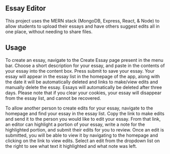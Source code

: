 ## Essay Editor

This project uses the MERN stack (MongoDB, Express, React, & Node) to allow students to upload their essays and have others suggest edits all in one place, without needing to share files.

## Usage

To create an essay, navigate to the Create Essay page present in the menu bar. Choose a short description for your essay, and paste in the contents of your essay into the content box. Press submit to save your essay. Your essay will appear in the essay list in the homepage of the app, along with the date it will be automatically deleted and links to make/view edits and manually delete the essay. Essays will automatically be deleted after three days. Please note that if you clear your cookies, your essay will disappear from the essay list, and cannot be recovered.

To allow another person to create edits for your essay, navigate to the homepage and find your essay in the essay list. Copy the link to make edits and send it to the person you would like to edit your essay. From that link, an editor can highlight a portion of your essay, write a note for the highlighted portion, and submit their edits for you to review. Once an edit is submitted, you will be able to view it by navigating to the homepage and clicking on the link to view edits. Select an edit from the dropdown list on the right to see what text it highlighted and what note was left. 
